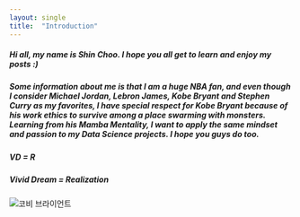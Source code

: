 ```yaml
---
layout: single
title:  "Introduction"
---
```


##### Hi all, my name is Shin Choo. I hope you all get to learn and enjoy my posts :)
##### Some information about me is that I am a huge NBA fan, and even though I consider Michael Jordan, Lebron James, Kobe Bryant and Stephen Curry as my favorites, I have special respect for Kobe Bryant because of his work ethics to survive among a place swarming with monsters. Learning from his Mamba Mentality, I want to apply the same mindset and passion to my Data Science projects. I hope you guys do too.

##### VD = R
##### Vivid Dream = Realization

![코비 브라이언트](https://github.com/user-attachments/assets/681e46e0-e436-4640-8486-2fedaf520c05)


